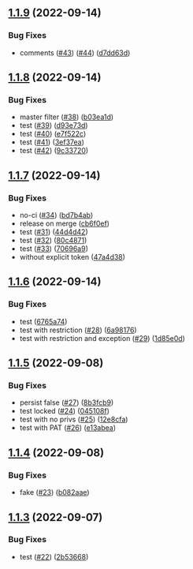 ## [1.1.9](https://github.com/SocialGouv/actions-runner/compare/v1.1.8...v1.1.9) (2022-09-14)


### Bug Fixes

* comments ([#43](https://github.com/SocialGouv/actions-runner/issues/43)) ([#44](https://github.com/SocialGouv/actions-runner/issues/44)) ([d7dd63d](https://github.com/SocialGouv/actions-runner/commit/d7dd63d52b9807f4aa734b317a377d98772e9e08))

## [1.1.8](https://github.com/SocialGouv/actions-runner/compare/v1.1.7...v1.1.8) (2022-09-14)


### Bug Fixes

* master filter ([#38](https://github.com/SocialGouv/actions-runner/issues/38)) ([b03ea1d](https://github.com/SocialGouv/actions-runner/commit/b03ea1d7e706200c6f89d80f072aa25009224c4a))
* test ([#39](https://github.com/SocialGouv/actions-runner/issues/39)) ([d93e73d](https://github.com/SocialGouv/actions-runner/commit/d93e73d004f25e5ff255feb9330ce80f651cc0e6))
* test ([#40](https://github.com/SocialGouv/actions-runner/issues/40)) ([e7f522c](https://github.com/SocialGouv/actions-runner/commit/e7f522ce7a32719e3df6dd103d0e2365f2202150))
* test ([#41](https://github.com/SocialGouv/actions-runner/issues/41)) ([3ef37ea](https://github.com/SocialGouv/actions-runner/commit/3ef37eaa1a97fb4d8508d4a239b21fe572ea6e46))
* test ([#42](https://github.com/SocialGouv/actions-runner/issues/42)) ([9c33720](https://github.com/SocialGouv/actions-runner/commit/9c33720d3acf09c050cd56978bd72b03f2a0ab6b))

## [1.1.7](https://github.com/SocialGouv/actions-runner/compare/v1.1.6...v1.1.7) (2022-09-14)


### Bug Fixes

* no-ci ([#34](https://github.com/SocialGouv/actions-runner/issues/34)) ([bd7b4ab](https://github.com/SocialGouv/actions-runner/commit/bd7b4ab83cf14ce11ff577bf478eb7b18cdb979a))
* release on merge ([cb6f0ef](https://github.com/SocialGouv/actions-runner/commit/cb6f0ef3f1959ba9b31391ab2b25b6515377cb30))
* test ([#31](https://github.com/SocialGouv/actions-runner/issues/31)) ([44d4d42](https://github.com/SocialGouv/actions-runner/commit/44d4d4296dea2a9db498992e1be54c4604d648c6))
* test ([#32](https://github.com/SocialGouv/actions-runner/issues/32)) ([80c4871](https://github.com/SocialGouv/actions-runner/commit/80c4871eb280993b8a14039777dd034031c1baf4))
* test ([#33](https://github.com/SocialGouv/actions-runner/issues/33)) ([70696a9](https://github.com/SocialGouv/actions-runner/commit/70696a918547d1f583d52a16940c48cbcba69adc))
* without explicit token ([47a4d38](https://github.com/SocialGouv/actions-runner/commit/47a4d385318bd04025747fcd4b4f1e5453c9646c))

## [1.1.6](https://github.com/SocialGouv/actions-runner/compare/v1.1.5...v1.1.6) (2022-09-14)


### Bug Fixes

* test ([6765a74](https://github.com/SocialGouv/actions-runner/commit/6765a747351fb818702267560524c570ddc68e74))
* test with restriction ([#28](https://github.com/SocialGouv/actions-runner/issues/28)) ([6a98176](https://github.com/SocialGouv/actions-runner/commit/6a98176d2db1041ceee88aa674696859c1143671))
* test with restriction and exception ([#29](https://github.com/SocialGouv/actions-runner/issues/29)) ([1d85e0d](https://github.com/SocialGouv/actions-runner/commit/1d85e0dbd53557f96687a2201c46275f5b8f18b8))

## [1.1.5](https://github.com/SocialGouv/actions-runner/compare/v1.1.4...v1.1.5) (2022-09-08)


### Bug Fixes

* persist false ([#27](https://github.com/SocialGouv/actions-runner/issues/27)) ([8b3fcb9](https://github.com/SocialGouv/actions-runner/commit/8b3fcb9bc4861dc7d2eac03d156825a6f6af55a6))
* test locked ([#24](https://github.com/SocialGouv/actions-runner/issues/24)) ([045108f](https://github.com/SocialGouv/actions-runner/commit/045108f4547319bfec8e490290f84955a02a05e1))
* test with no privs ([#25](https://github.com/SocialGouv/actions-runner/issues/25)) ([12e8cfa](https://github.com/SocialGouv/actions-runner/commit/12e8cfa1a5739b3b3d9127003411c7740c2942ec))
* test with PAT ([#26](https://github.com/SocialGouv/actions-runner/issues/26)) ([e13abea](https://github.com/SocialGouv/actions-runner/commit/e13abeac5d39a80f5b81d94f462523ed36025308))

## [1.1.4](https://github.com/SocialGouv/actions-runner/compare/v1.1.3...v1.1.4) (2022-09-08)


### Bug Fixes

* fake ([#23](https://github.com/SocialGouv/actions-runner/issues/23)) ([b082aae](https://github.com/SocialGouv/actions-runner/commit/b082aae19bf2fd2149fa8e80c8a1961f16c387e3))

## [1.1.3](https://github.com/SocialGouv/actions-runner/compare/v1.1.2...v1.1.3) (2022-09-07)


### Bug Fixes

* test ([#22](https://github.com/SocialGouv/actions-runner/issues/22)) ([2b53668](https://github.com/SocialGouv/actions-runner/commit/2b53668ec5190f8127f4cf7879748eac8e1a8395))
